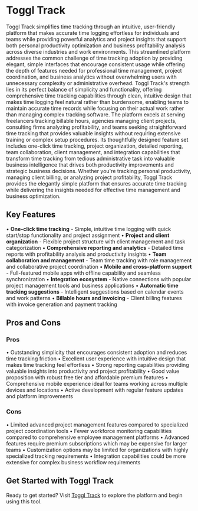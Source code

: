 # Toggl Track

Toggl Track simplifies time tracking through an intuitive, user-friendly platform that makes accurate time logging effortless for individuals and teams while providing powerful analytics and project insights that support both personal productivity optimization and business profitability analysis across diverse industries and work environments. This streamlined platform addresses the common challenge of time tracking adoption by providing elegant, simple interfaces that encourage consistent usage while offering the depth of features needed for professional time management, project coordination, and business analytics without overwhelming users with unnecessary complexity or administrative overhead. Toggl Track's strength lies in its perfect balance of simplicity and functionality, offering comprehensive time tracking capabilities through clean, intuitive design that makes time logging feel natural rather than burdensome, enabling teams to maintain accurate time records while focusing on their actual work rather than managing complex tracking software. The platform excels at serving freelancers tracking billable hours, agencies managing client projects, consulting firms analyzing profitability, and teams seeking straightforward time tracking that provides valuable insights without requiring extensive training or complex setup procedures. Its thoughtfully designed feature set includes one-click time tracking, project organization, detailed reporting, team collaboration, client management, and integration capabilities that transform time tracking from tedious administrative task into valuable business intelligence that drives both productivity improvements and strategic business decisions. Whether you're tracking personal productivity, managing client billing, or analyzing project profitability, Toggl Track provides the elegantly simple platform that ensures accurate time tracking while delivering the insights needed for effective time management and business optimization.

## Key Features

• **One-click time tracking** - Simple, intuitive time logging with quick start/stop functionality and project assignment
• **Project and client organization** - Flexible project structure with client management and task categorization
• **Comprehensive reporting and analytics** - Detailed time reports with profitability analysis and productivity insights
• **Team collaboration and management** - Team time tracking with role management and collaborative project coordination
• **Mobile and cross-platform support** - Full-featured mobile apps with offline capability and seamless synchronization
• **Integration ecosystem** - Native connections with popular project management tools and business applications
• **Automatic time tracking suggestions** - Intelligent suggestions based on calendar events and work patterns
• **Billable hours and invoicing** - Client billing features with invoice generation and payment tracking

## Pros and Cons

### Pros
• Outstanding simplicity that encourages consistent adoption and reduces time tracking friction
• Excellent user experience with intuitive design that makes time tracking feel effortless
• Strong reporting capabilities providing valuable insights into productivity and project profitability
• Good value proposition with robust free tier and affordable premium features
• Comprehensive mobile experience ideal for teams working across multiple devices and locations
• Active development with regular feature updates and platform improvements

### Cons
• Limited advanced project management features compared to specialized project coordination tools
• Fewer workforce monitoring capabilities compared to comprehensive employee management platforms
• Advanced features require premium subscriptions which may be expensive for larger teams
• Customization options may be limited for organizations with highly specialized tracking requirements
• Integration capabilities could be more extensive for complex business workflow requirements

## Get Started with Toggl Track

Ready to get started? Visit [Toggl Track](https://toggl.com/track/) to explore the platform and begin using this tool.